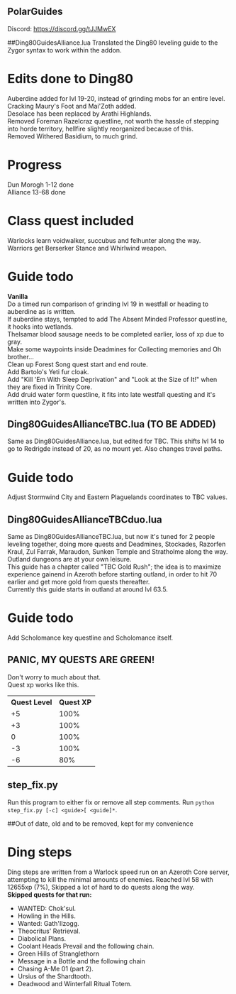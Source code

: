 ## PolarGuides
Discord: https://discord.gg/tJJMwEX

##Ding80GuidesAlliance.lua
Translated the Ding80 leveling guide to the Zygor syntax to work within the addon.  

# Edits done to Ding80
Auberdine added for lvl 19-20, instead of grinding mobs for an entire level.  
Cracking Maury's Foot and Mai'Zoth added.  
Desolace has been replaced by Arathi Highlands.  
Removed Foreman Razelcraz questline, not worth the hassle of stepping into horde territory, hellfire slightly reorganized because of this.  
Removed Withered Basidium, to much grind.  

# Progress
Dun Morogh 1-12 done  
Alliance 13-68 done  

# Class quest included
Warlocks learn voidwalker, succubus and felhunter along the way.  
Warriors get Berserker Stance and Whirlwind weapon.  

# Guide todo
**Vanilla**  
Do a timed run comparison of grinding lvl 19 in westfall or heading to auberdine as is written.  
If auberdine stays, tempted to add The Absent Minded Professor questline, it hooks into wetlands.  
Thelsamar blood sausage needs to be completed earlier, loss of xp due to gray.  
Make some waypoints inside Deadmines for Collecting memories and Oh brother...  
Clean up Forest Song quest start and end route.  
Add Bartolo's Yeti fur cloak.  
Add "Kill 'Em With Sleep Deprivation" and "Look at the Size of It!" when they are fixed in Trinity Core.  
Add druid water form questline, it fits into late westfall questing and it's written into Zygor's.  

## Ding80GuidesAllianceTBC.lua (TO BE ADDED)
Same as Ding80GuidesAlliance.lua, but edited for TBC. This shifts lvl 14 to go to Redrigde instead of 20, as no mount yet.
Also changes travel paths.

# Guide todo
Adjust Stormwind City and Eastern Plaguelands coordinates to TBC values.

## Ding80GuidesAllianceTBCduo.lua
Same as Ding80GuidesAllianceTBC.lua, but now it's tuned for 2 people leveling together, doing more quests and Deadmines, Stockades, Razorfen Kraul, Zul Farrak, Maraudon, Sunken Temple and Stratholme along the way. Outland dungeons are at your own leisure.  
This guide has a chapter called "TBC Gold Rush"; the idea is to maximize experience gainend in Azeroth before starting outland, in order to hit 70 earlier and get more gold from quests thereafter.  
Currently this guide starts in outland at around lvl 63.5.  

# Guide todo
Add Scholomance key questline and Scholomance itself.

## PANIC, MY QUESTS ARE GREEN!
Don't worry to much about that.  
Quest xp works like this.
<table>
	<tr>
		<th>Quest Level</th>
		<th>Quest XP</th>
	</tr>
	<tr>
		<td>+5</td>
		<td>100%</td>
	</tr>
	<tr>
		<td>+3</th>
		<td>100%</th>
	</tr>
	<tr>
		<td>0</th>
		<td>100%</th>
	</tr>
	<tr>
		<td>-3</th>
		<td>100%</th>
	</tr>
	<tr>
		<td>-6</th>
		<td>80%</th>
	</tr>
</table>

## step_fix.py
Run this program to either fix or remove all step comments.
Run `python step_fix.py [-c] <guide>[ <guide]*`.

##Out of date, old and to be removed, kept for my convenience
# Ding steps
Ding steps are written from a Warlock speed run on an Azeroth Core server, attempting to kill the minimal amounts of enemies.
Reached lvl 58 with 12655xp (7%), Skipped a lot of hard to do quests along the way.  
**Skipped quests for that run:**
- WANTED: Chok'sul.
- Howling in the Hills.
- Wanted: Gath'Ilzogg.
- Theocritus' Retrieval.
- Diabolical Plans.
- Coolant Heads Prevail and the following chain.
- Green Hills of Stranglethorn
- Message in a Bottle and the following chain
- Chasing A-Me 01 (part 2).
- Ursius of the Shardtooth.
- Deadwood and Winterfall Ritual Totem.
